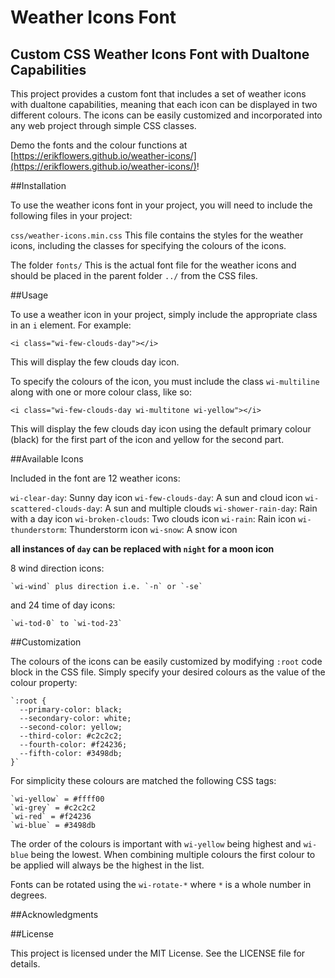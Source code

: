 # Weather Icons Font

## Custom CSS Weather Icons Font with Dualtone Capabilities

This project provides a custom font that includes a set of weather icons with dualtone capabilities, meaning that each icon can be displayed in two different colours. The icons can be easily customized and incorporated into any web project through simple CSS classes.

Demo the fonts and the colour functions at [https://erikflowers.github.io/weather-icons/](https://erikflowers.github.io/weather-icons/)!

##Installation

To use the weather icons font in your project, you will need to include the following files in your project:

   `css/weather-icons.min.css` This file contains the styles for the weather icons, including the classes for specifying the colours of the icons.

   The folder `fonts/` This is the actual font file for the weather icons and should be placed in the parent folder `../` from the CSS files.

##Usage

To use a weather icon in your project, simply include the appropriate class in an `i` element. For example:

`<i class="wi-few-clouds-day"></i>`

This will display the few clouds day icon.

To specify the colours of the icon, you must include the class `wi-multiline` along with one or more colour class, like so:

`<i class="wi-few-clouds-day wi-multitone wi-yellow"></i>`

This will display the few clouds day icon using the default primary colour (black) for the first part of the icon and yellow for the second part.

##Available Icons

Included in the font are 12 weather icons:

   `wi-clear-day`: Sunny day icon
   `wi-few-clouds-day`: A sun and cloud icon
   `wi-scattered-clouds-day`: A sun and multiple clouds
   `wi-shower-rain-day`: Rain with a day icon
   `wi-broken-clouds`: Two clouds icon
   `wi-rain`: Rain icon
   `wi-thunderstorm`: Thunderstorm icon
   `wi-snow`: A snow icon

**all instances of `day` can be replaced with `night` for a moon icon**

8 wind direction icons:

    `wi-wind` plus direction i.e. `-n` or `-se`

and 24 time of day icons:

    `wi-tod-0` to `wi-tod-23`

##Customization

The colours of the icons can be easily customized by modifying `:root` code block in the CSS file. Simply specify your desired colours as the value of the colour property:

    `:root {
      --primary-color: black;
      --secondary-color: white;
      --second-color: yellow;
      --third-color: #c2c2c2;
      --fourth-color: #f24236;
      --fifth-color: #3498db;
    }`

For simplicity these colours are matched the following CSS tags:

    `wi-yellow` = #ffff00
    `wi-grey` = #c2c2c2
    `wi-red` = #f24236
    `wi-blue` = #3498db

The order of the colours is important with `wi-yellow` being highest and `wi-blue` being the lowest. When combining multiple colours the first colour to be applied will always be the highest in the list.

Fonts can be rotated using the `wi-rotate-*` where `*` is a whole number in degrees.

##Acknowledgments

##License

This project is licensed under the MIT License. See the LICENSE file for details.
